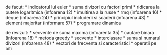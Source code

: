 de facut:
     * indicatorul lui euler
     * suma divizori cu factori primi
     * ridicarea la putere logaritmica (infoarena 12)
     * imultirea a la russe
     * rmq (infoarena 16)
     * deque (infoarena 24)
     * principiul includerii si scaderii (infoarena 43)
     * element majoritar (informare 57)
     * programare dinamica

de revizuit:
    * secvente de suma maxima (infoarenta 35)
    * cautare binara (infoarena 18)
    * metoda greedy
    * secvente
    * interclasare
    * suma si numarul divizori (infoarena 48)
    * vectori de frecventa si caracteristici
    * operatii pe biti
